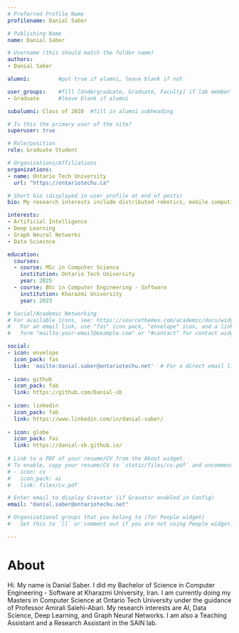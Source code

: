 ```yaml
---
# Preferred Profile Name
profilename: Danial Saber

# Publishing Name
name: Danial Saber

# Username (this should match the folder name)
authors:
- Danial Saber

alumni:         #put true if alumni, leave blank if not

user_groups:    #fill [Undergraduate, Graduate, Faculty] if lab member
- Graduate      #leave blank if alumni

subalumni: Class of 2020  #fill in alumni subheading

# Is this the primary user of the site?
superuser: true

# Role/position
role: Graduate Student

# Organizations/Affiliations
organizations:
- name: Ontario Tech University
  url: "https://ontariotechu.ca"

# Short bio (displayed in user profile at end of posts)
bio: My research interests include distributed robotics, mobile computing and programmable matter.

interests:
- Artificial Intelligence
- Deep Learning
- Graph Neural Networks
- Data Sciecnce

education:
  courses:
  - course: MSc in Computer Science
    institution: Ontario Tech University
    year: 2025
  - course: BSc in Computer Engineering - Software
    institution: Kharazmi University
    year: 2023

# Social/Academic Networking
# For available icons, see: https://sourcethemes.com/academic/docs/widgets/#icons
#   For an email link, use "fas" icon pack, "envelope" icon, and a link in the
#   form "mailto:your-email@example.com" or "#contact" for contact widget.

social:
- icon: envelope
  icon_pack: fas
  link: 'mailto:danial.saber@ontariotechu.net'  # For a direct email link, use "mailto:test@example.org".
  
- icon: github
  icon_pack: fab
  link: https://github.com/Danial-sb
  
- icon: linkedin
  icon_pack: fab
  link: https://www.linkedin.com/in/danial-saber/
  
- icon: globe
  icon_pack: fas
  link: https://danial-sb.github.io/
  
# Link to a PDF of your resume/CV from the About widget.
# To enable, copy your resume/CV to `static/files/cv.pdf` and uncomment the lines below.  
# - icon: cv
#   icon_pack: ai
#   link: files/cv.pdf

# Enter email to display Gravatar (if Gravatar enabled in Config)
email: "danial.saber@ontariotechu.net"

# Organizational groups that you belong to (for People widget)
#   Set this to `[]` or comment out if you are not using People widget.

---
```

<h1>About</h1>
Hi. My name is Danial Saber. I did my Bachelor of Science in Computer Engineering - Software at Kharazmi University, Iran. I am currently doing my Masters in Computer Science at Ontario Tech University under the guidance of Professor Amirali Salehi-Abari. My research interests are AI, Data Science, Deep Learning, and Graph Neural Networks. I am also a Teaching Assistant and a Research Assistant in the SAIN lab.

